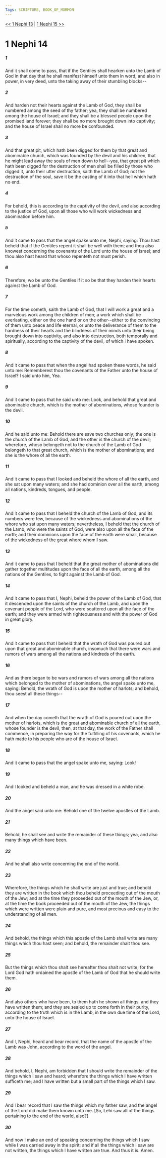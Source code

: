 ```yaml
---
Tags: SCRIPTURE, BOOK_OF_MORMON
---
```


[<< 1 Nephi 13](BOOK_OF_MORMON/01_1_Nephi/1_Nephi_13.md) | [1 Nephi 15 >>](BOOK_OF_MORMON/01_1_Nephi/1_Nephi_15.md)

# 1 Nephi 14

##### 1
 And it shall come to pass, that if the Gentiles shall hearken unto the Lamb of God in that day that he shall manifest himself unto them in word, and also in power, in very deed, unto the taking away of their stumbling blocks--
##### 2
 And harden not their hearts against the Lamb of God, they shall be numbered among the seed of thy father; yea, they shall be numbered among the house of Israel; and they shall be a blessed people upon the promised land forever; they shall be no more brought down into captivity; and the house of Israel shall no more be confounded.
##### 3
 And that great pit, which hath been digged for them by that great and abominable church, which was founded by the devil and his children, that he might lead away the souls of men down to hell--yea, that great pit which hath been digged for the destruction of men shall be filled by those who digged it, unto their utter destruction, saith the Lamb of God; not the destruction of the soul, save it be the casting of it into that hell which hath no end.
##### 4
 For behold, this is according to the captivity of the devil, and also according to the justice of God, upon all those who will work wickedness and abomination before him.
##### 5
 And it came to pass that the angel spake unto me, Nephi, saying: Thou hast beheld that if the Gentiles repent it shall be well with them; and thou also knowest concerning the covenants of the Lord unto the house of Israel; and thou also hast heard that whoso repenteth not must perish.
##### 6
 Therefore, wo be unto the Gentiles if it so be that they harden their hearts against the Lamb of God.
##### 7
 For the time cometh, saith the Lamb of God, that I will work a great and a marvelous work among the children of men; a work which shall be everlasting, either on the one hand or on the other--either to the convincing of them unto peace and life eternal, or unto the deliverance of them to the hardness of their hearts and the blindness of their minds unto their being brought down into captivity, and also into destruction, both temporally and spiritually, according to the captivity of the devil, of which I have spoken.
##### 8
 And it came to pass that when the angel had spoken these words, he said unto me: Rememberest thou the covenants of the Father unto the house of Israel? I said unto him, Yea.
##### 9
 And it came to pass that he said unto me: Look, and behold that great and abominable church, which is the mother of abominations, whose founder is the devil.
##### 10
 And he said unto me: Behold there are save two churches only; the one is the church of the Lamb of God, and the other is the church of the devil; wherefore, whoso belongeth not to the church of the Lamb of God belongeth to that great church, which is the mother of abominations; and she is the whore of all the earth.
##### 11
 And it came to pass that I looked and beheld the whore of all the earth, and she sat upon many waters; and she had dominion over all the earth, among all nations, kindreds, tongues, and people.
##### 12
 And it came to pass that I beheld the church of the Lamb of God, and its numbers were few, because of the wickedness and abominations of the whore who sat upon many waters; nevertheless, I beheld that the church of the Lamb, who were the saints of God, were also upon all the face of the earth; and their dominions upon the face of the earth were small, because of the wickedness of the great whore whom I saw.
##### 13
 And it came to pass that I beheld that the great mother of abominations did gather together multitudes upon the face of all the earth, among all the nations of the Gentiles, to fight against the Lamb of God.
##### 14
 And it came to pass that I, Nephi, beheld the power of the Lamb of God, that it descended upon the saints of the church of the Lamb, and upon the covenant people of the Lord, who were scattered upon all the face of the earth; and they were armed with righteousness and with the power of God in great glory.
##### 15
 And it came to pass that I beheld that the wrath of God was poured out upon that great and abominable church, insomuch that there were wars and rumors of wars among all the nations and kindreds of the earth.
##### 16
 And as there began to be wars and rumors of wars among all the nations which belonged to the mother of abominations, the angel spake unto me, saying: Behold, the wrath of God is upon the mother of harlots; and behold, thou seest all these things--
##### 17
 And when the day cometh that the wrath of God is poured out upon the mother of harlots, which is the great and abominable church of all the earth, whose founder is the devil, then, at that day, the work of the Father shall commence, in preparing the way for the fulfilling of his covenants, which he hath made to his people who are of the house of Israel.
##### 18
 And it came to pass that the angel spake unto me, saying: Look!
##### 19
 And I looked and beheld a man, and he was dressed in a white robe.
##### 20
 And the angel said unto me: Behold one of the twelve apostles of the Lamb.
##### 21
 Behold, he shall see and write the remainder of these things; yea, and also many things which have been.
##### 22
 And he shall also write concerning the end of the world.
##### 23
 Wherefore, the things which he shall write are just and true; and behold they are written in the book which thou beheld proceeding out of the mouth of the Jew; and at the time they proceeded out of the mouth of the Jew, or, at the time the book proceeded out of the mouth of the Jew, the things which were written were plain and pure, and most precious and easy to the understanding of all men.
##### 24
 And behold, the things which this apostle of the Lamb shall write are many things which thou hast seen; and behold, the remainder shalt thou see.
##### 25
 But the things which thou shalt see hereafter thou shalt not write; for the Lord God hath ordained the apostle of the Lamb of God that he should write them.
##### 26
 And also others who have been, to them hath he shown all things, and they have written them; and they are sealed up to come forth in their purity, according to the truth which is in the Lamb, in the own due time of the Lord, unto the house of Israel.
##### 27
 And I, Nephi, heard and bear record, that the name of the apostle of the Lamb was John, according to the word of the angel.
##### 28
 And behold, I, Nephi, am forbidden that I should write the remainder of the things which I saw and heard; wherefore the things which I have written sufficeth me; and I have written but a small part of the things which I saw.
##### 29
 And I bear record that I saw the things which my father saw, and the angel of the Lord did make them known unto me. [So, Lehi saw all of the things pertaining to the end of the world, also?]
##### 30
 And now I make an end of speaking concerning the things which I saw while I was carried away in the spirit; and if all the things which I saw are not written, the things which I have written are true. And thus it is. Amen.

